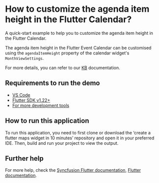 # How to customize the agenda item height in the Flutter Calendar?

A quick-start example to help you to customize the agenda item height in the Flutter Calendar.

The agenda item height in the Flutter Event Calendar can be customised using the `agendaItemHeight` property of the calendar widget's `MonthViewSettings`.

For more details, you can refer to our [KB](https://www.syncfusion.com/kb/11015/how-to-customize-the-agenda-item-height-in-the-flutter-calendar) documentation.

## Requirements to run the demo
* [VS Code](https://code.visualstudio.com/download)
* [Flutter SDK v1.22+](https://flutter.dev/docs/development/tools/sdk/overview)
* [For more development tools](https://flutter.dev/docs/development/tools/devtools/overview)

## How to run this application
To run this application, you need to first clone or download the ‘create a flutter maps widget in 10 minutes’ repository and open it in your preferred IDE. Then, build and run your project to view the output.

## Further help
For more help, check the [Syncfusion Flutter documentation](https://help.syncfusion.com/flutter/introduction/overview),
 [Flutter documentation](https://flutter.dev/docs/get-started/install).